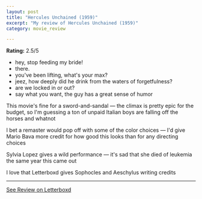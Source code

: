 ```yaml
---
layout: post
title: "Hercules Unchained (1959)"
excerpt: "My review of Hercules Unchained (1959)"
category: movie_review

---
```


**Rating:** 2.5/5

* hey, stop feeding my bride!
* there.
* you've been lifting, what's your max?
* jeez, how deeply did he drink from the waters of forgetfulness?
* are we locked in or out?
* say what you want, the guy has a great sense of humor

This movie's fine for a sword-and-sandal — the climax is pretty epic for the budget, so I'm guessing a ton of unpaid Italian boys are falling off the horses and whatnot

I bet a remaster would pop off with some of the color choices — I'd give Mario Bava more credit for how good this looks than for any directing choices

Sylvia Lopez gives a wild performance — it's sad that she died of leukemia the same year this came out

I love that Letterboxd gives Sophocles and Aeschylus writing credits

<hr>

[See Review on Letterboxd](https://boxd.it/4WW70R)
